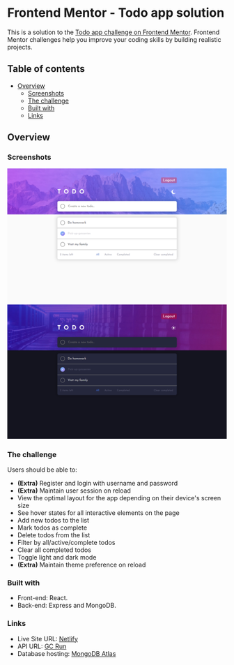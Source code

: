 # Frontend Mentor - Todo app solution

This is a solution to the [Todo app challenge on Frontend Mentor](https://www.frontendmentor.io/challenges/todo-app-Su1_KokOW). Frontend Mentor challenges help you improve your coding skills by building realistic projects.

## Table of contents

-   [Overview](#overview)
    -   [Screenshots](#screenshots)
    -   [The challenge](#the-challenge)
    -   [Built with](#built-with)
    -   [Links](#links)

## Overview

### Screenshots

![](./screenshot-light.png)
![](./screenshot-dark.png)

### The challenge

Users should be able to:

-   **(Extra)** Register and login with username and password
-   **(Extra)** Maintain user session on reload
-   View the optimal layout for the app depending on their device's screen size
-   See hover states for all interactive elements on the page
-   Add new todos to the list
-   Mark todos as complete
-   Delete todos from the list
-   Filter by all/active/complete todos
-   Clear all completed todos
-   Toggle light and dark mode
-   **(Extra)** Maintain theme preference on reload

### Built with

-   Front-end: React.
-   Back-end: Express and MongoDB.

### Links

-   Live Site URL: [Netlify](https://todo-app.cvenencia.com)
-   API URL: [GC Run](https://backend.todo-app.cvenencia.com)
-   Database hosting: [MongoDB Atlas](https://www.mongodb.com/es/atlas/database)
